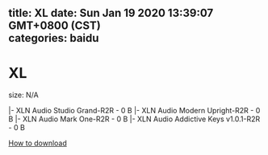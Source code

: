 
title: XL
date: Sun Jan 19 2020 13:39:07 GMT+0800 (CST)    
categories: baidu
---

# XL
size: N/A
 
 
|- XLN Audio Studio Grand-R2R - 0 B
|- XLN Audio Modern Upright-R2R - 0 B
|- XLN Audio Mark One-R2R - 0 B
|- XLN Audio Addictive Keys v1.0.1-R2R - 0 B

[How to download](https://bpcam.bemobtrk.com/go/2ceec3aa-1ca2-46d6-b9ff-aaa5c184517c?jno=4379)